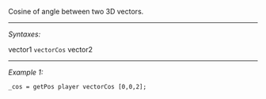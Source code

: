 Cosine of angle between two 3D vectors.


---
*Syntaxes:*

vector1 `vectorCos` vector2

---
*Example 1:*

```sqf
_cos = getPos player vectorCos [0,0,2];
```